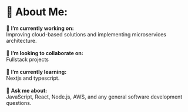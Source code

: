 # 💫 About Me:
🔭 **I’m currently working on:**  <br>Improving cloud-based solutions and implementing microservices architecture.<br><br>👯 **I’m looking to collaborate on:**  <br>Fullstack projects<br><br>🌱 **I’m currently learning:**  <br>Nextjs and typescript.<br><br>💬 **Ask me about:**  <br>JavaScript, React, Node.js, AWS, and any general software development questions.
